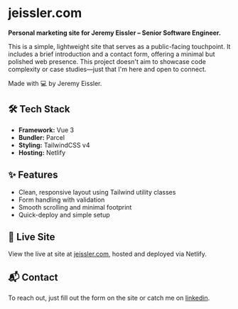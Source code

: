 # jeissler.com

**Personal marketing site for Jeremy Eissler – Senior Software Engineer.**

This is a simple, lightweight site that serves as a public-facing touchpoint. It includes a brief introduction and a contact form, offering a minimal but polished web presence. This project doesn't aim to showcase code complexity or case studies—just that I'm here and open to connect.

Made with 💻 by Jeremy Eissler.

## 🛠 Tech Stack

- **Framework:** Vue 3 
- **Bundler:** Parcel
- **Styling:** TailwindCSS v4
- **Hosting:** Netlify

## ✨ Features

- Clean, responsive layout using Tailwind utility classes
- Form handling with validation
- Smooth scrolling and minimal footprint
- Quick-deploy and simple setup

## 🚀 Live Site

View the live at site at [jeissler.com](https://jeissler.com), hosted and deployed via Netlify.

## 📬 Contact

To reach out, just fill out the form on the site or catch me on [linkedin](https://www.linkedin.com/in/jeissler/).
